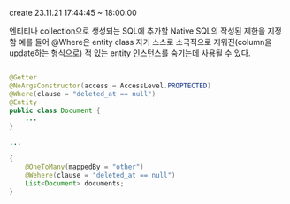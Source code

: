 create 23.11.21 17:44:45 ~ 18:00:00

엔티티나 collection으로 생성되는 SQL에 추가할 Native SQL의 작성된 제한을 지정함
예를 들어 @Where은 entity class 자기 스스로 소극적으로 지워진(column을 update하는 형식으로) 적 있는 entity 인스턴스를 숨기는데 사용될 수 있다.

```java

@Getter
@NoArgsConstructor(access = AccessLevel.PROPTECTED)
@Where(clause = "deleted_at == null")
@Entity
public class Document {
	...
}

...

{
	@OneToMany(mappedBy = "other")
	@Wehere(clause = "deleted_at == null")
	List<Document> documents;
}
```